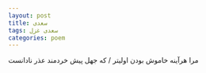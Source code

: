 ```yaml
---
layout: post
title: سعدی
tags: سعدی غزل
categories: poem
---
```


مرا هرآینه خاموش بودن اولیتر / که جهل پیش خردمند عذر نادانست
